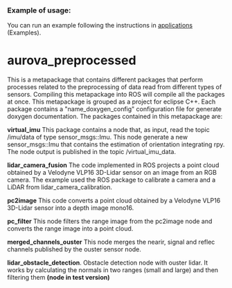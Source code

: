 ### Example of usage:

You can run an example following the instructions in [applications](https://github.com/AUROVA-LAB/applications) (Examples).

# aurova_preprocessed
This is a metapackage that contains different packages that perform processes related to the preprocessing of data read from different types of sensors. Compiling this metapackage into ROS will compile all the packages at once. This metapackage is grouped as a project for eclipse C++. Each package contains a "name_doxygen_config" configuration file for generate doxygen documentation. The packages contained in this metapackage are:

**virtual_imu**
This package contains a node that, as input, read the topic /imu/data of type sensor_msgs::Imu. This node generate a new sensor_msgs::Imu that contains the estimation of orientation integrating rpy. The node output is published in the topic /virtual_imu_data.

**lidar_camera_fusion**
The code implemented in ROS projects a point cloud obtained by a Velodyne VLP16 3D-Lidar sensor on an image from an RGB camera. The example used the ROS package to calibrate a camera and a LiDAR from lidar_camera_calibration.

**pc2image**
This code converts a point cloud obtained by a Velodyne VLP16 3D-Lidar sensor into a depth image mono16.

**pc_filter**
This node filters the range image from the pc2image node and converts the range image into a point cloud. 

**merged_channels_ouster**
This node merges the nearir, signal and reflec channels published by the ouster sensor node.

**lidar_obstacle_detection**.
Obstacle detection node with ouster lidar. It works by calculating the normals in two ranges (small and large) and then filtering them **(node in test version)**